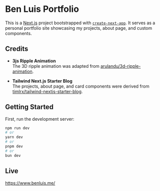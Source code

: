 # Ben Luis Portfolio

This is a [Next.js](https://nextjs.org) project bootstrapped with [`create-next-app`](https://nextjs.org/docs/app/api-reference/cli/create-next-app). It serves as a personal portfolio site showcasing my projects, about page, and custom components.

## Credits

- **3js Ripple Animation**  
  The 3D ripple animation was adapted from [arulandu/3d-ripple-animation](https://github.com/arulandu/3d-ripple-animation/).

- **Tailwind Next.js Starter Blog**  
  The projects, about page, and card components were derived from [timlrx/tailwind-nextjs-starter-blog](https://github.com/timlrx/tailwind-nextjs-starter-blog/tree/main).

## Getting Started

First, run the development server:

```bash
npm run dev
# or
yarn dev
# or
pnpm dev
# or
bun dev
```

## Live

https://www.benluis.me/